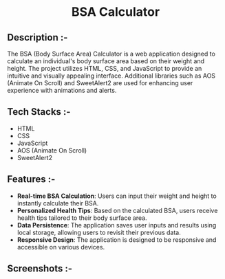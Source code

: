 # <p align="center">BSA Calculator</p>

## Description :-

The BSA (Body Surface Area) Calculator is a web application designed to calculate an individual's body surface area based on their weight and height. The project utilizes HTML, CSS, and JavaScript to provide an intuitive and visually appealing interface. Additional libraries such as AOS (Animate On Scroll) and SweetAlert2 are used for enhancing user experience with animations and alerts.

## Tech Stacks :-

- HTML
- CSS
- JavaScript
- AOS (Animate On Scroll)
- SweetAlert2

## Features :-

- **Real-time BSA Calculation**: Users can input their weight and height to instantly calculate their BSA.
- **Personalized Health Tips**: Based on the calculated BSA, users receive health tips tailored to their body surface area.
- **Data Persistence**: The application saves user inputs and results using local storage, allowing users to revisit their previous data.
- **Responsive Design**: The application is designed to be responsive and accessible on various devices.

## Screenshots :-


